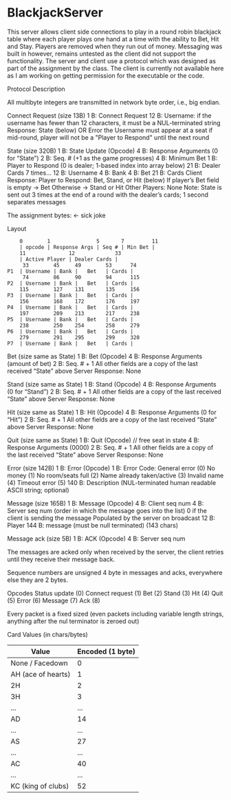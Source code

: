 # BlackjackServer

This server allows client side connections to play in a round robin blackjack table where each player plays one hand at a time with the ability to Bet, Hit and Stay. Players are removed when they run out of money. Messaging was built in however, remains untested as the client did not support the functionality. The server and client use a protocol which was designed as part of the assignment by the class. The client is currently not available here as I am working on getting permission for the executable or the code.


Protocol Description

All multibyte integers are transmitted in network byte order, i.e., big endian.

Connect Request (size 13B)
1 B: Connect Request
12 B: Username: if the username has fewer than 12 characters, it must be a NUL-terminated string
Response: State (below) OR Error
the Username must appear at a seat
if mid-round, player will not be a "Player to Respond" until the next round

State (size 320B)
1 B: State Update (Opcode)
4 B: Response Arguments (0 for “State”)
2 B: Seq. # (+1 as the game progresses)
4 B: Minimum Bet
1 B: Player to Respond (0 is dealer; 1-based index into array below)
21 B: Dealer Cards
7 times…
12 B: Username
4 B: Bank
4 B: Bet
21 B: Cards
Client Response:
Player to Respond: Bet, Stand, or Hit (below)
If player’s Bet field is empty → Bet
Otherwise → Stand or Hit
Other Players: None
Note: State is sent out 3 times at the end of a round with the dealer’s cards; 1 second separates messages

The assignment bytes: <- sick joke 

Layout
```
    0        1               5       7         11
    | opcode | Response Args | Seq # | Min Bet |
    11              12             33 
    | Active Player | Dealer Cards |
     33        45     49        53      74
P1  | Username | Bank |   Bet   | Cards |
     74        86     90        94      115
P2  | Username | Bank |   Bet   | Cards |
    115        127    131       135     156
P3  | Username | Bank |   Bet   | Cards |
    156        168    172       176     197
P4  | Username | Bank |   Bet   | Cards |
    197        209    213       217     238
P5  | Username | Bank |   Bet   | Cards |
    238        250    254       258     279
P6  | Username | Bank |   Bet   | Cards |
    279        291    295       299     320
P7  | Username | Bank |   Bet   | Cards |
```


Bet (size same as State)
1 B: Bet (Opcode)
4 B: Response Arguments (amount of bet)
2 B: Seq. # + 1
All other fields are a copy of the last received “State” above
Server Response:
None

Stand (size same as State)
1 B: Stand (Opcode)
4 B: Response Arguments (0 for “Stand”)
2 B: Seq. # + 1
All other fields are a copy of the last received “State” above
Server Response:
None

Hit (size same as State)
1 B: Hit (Opcode)
4 B: Response Arguments (0 for “Hit”)
2 B: Seq. # + 1
All other fields are a copy of the last received “State” above
Server Response:
None

Quit (size same as State)
1 B: Quit (Opcode) // free seat in state
4 B: Response Arguments (0000)
2 B: Seq. # + 1
All other fields are a copy of the last received “State” above
Server Response:
None 

Error (size 142B)
1 B: Error (Opcode)
1 B: Error Code:
General error (0)
No money (1)
No room/seats full (2)
Name already taken/active (3)
Invalid name (4)
Timeout error (5)
140 B: Description (NUL-terminated human readable ASCII string; optional)

Message (size 165B)
1 B: Message (Opcode)
4 B: Client seq num
4 B: Server seq num (order in which the message goes into the list)
0 if the client is sending the message
Populated by the server on broadcast
12 B: Player
144 B: message (must be null terminated) (143 chars)

Message ack (size 5B)
1 B: ACK (Opcode) 
4 B: Server seq num
    
The messages are acked only when received by the server, the client retries until they receive their message back.

Sequence numbers are unsigned 4 byte in messages and acks, everywhere else they are 2 bytes.

Opcodes
Status update (0)
Connect request (1)
Bet (2)
Stand (3)
Hit (4)
Quit (5)
Error (6)
Message (7)
Ack (8)

Every packet is a fixed sized (even packets including variable length strings, anything after the nul terminator is zeroed out)

Card Values (in chars/bytes)

| Value | Encoded (1 byte) |
| ------| -----------------|
| None / Facedown | 0 |
| AH (ace of hearts) | 1 |
| 2H | 2 |
| 3H | 3 |
| ... | ... |
| AD | 14 |
| ... | ... |
| AS | 27 |
| ... | ... |
| AC | 40 |
| ... | ... |
| KC (king of clubs) | 52 |
